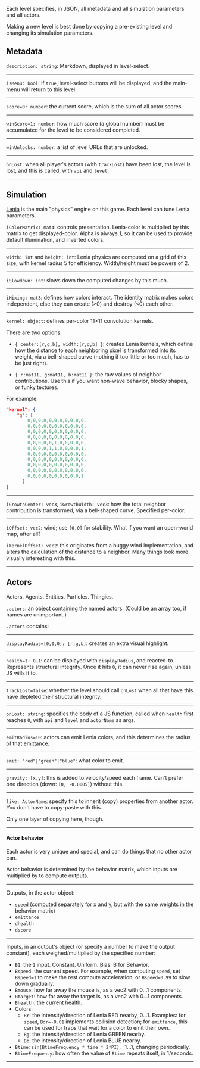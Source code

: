 Each level specifies, in JSON, all metadata and all simulation parameters and all actors.

Making a new level is best done by copying a pre-existing level and changing its simulation parameters.

## Metadata

`description: string`: Markdown, displayed in level-select.

---

`isMenu: bool`: if `true`, level-select buttons will be displayed, and the main-menu will return to this level.

---

`score=0: number`: the current score, which is the sum of all actor scores.

---

`winScore=1: number`: how much score (a global number) must be accumulated for the level to be considered completed.

---

`winUnlocks: number`: a list of level URLs that are unlocked.

---

`onLost`: when all player's actors (with `trackLost`) have been lost, the level is lost, and this is called, with `api` and `level`.

---

## Simulation

[Lenia](https://arxiv.org/abs/1812.05433) is the main "physics" engine on this game. Each level can tune Lenia parameters.

`iColorMatrix: mat4`: controls presentation. Lenia-color is multiplied by this matrix to get displayed-color. Alpha is always 1, so it can be used to provide default illumination, and inverted colors.

---

`width: int` and `height: int`: Lenia physics are computed on a grid of this size, with kernel radius 5 for efficiency. Width/height must be powers of 2.

---

`iSlowdown: int`: slows down the computed changes by this much.

---

`iMixing: mat3`: defines how colors interact. The identity matrix makes colors independent, else they can create (>0) and destroy (<0) each other.

---

`kernel: object`: defines per-color 11×11 convolution kernels.

There are two options:

- `{ center:[r,g,b], width:[r,g,b] }`: creates Lenia kernels, which define how the distance to each neighboring pixel is transformed into its weight, via a bell-shaped curve (nothing if too little or too much, has to be just right).

- `{ r:mat11, g:mat11, b:mat11 }`: the raw values of neighbor contributions. Use this if you want non-wave behavior, blocky shapes, or funky textures.

For example:

```json
"kernel": {
    "g": [
        0,0,0,0,0,0,0,0,0,0,0,
        0,0,0,0,0,0,0,0,0,0,0,
        0,0,0,0,0,0,0,0,0,0,0,
        0,0,0,0,0,0,0,0,0,0,0,
        0,0,0,0,0,1,0,0,0,0,0,
        0,0,0,0,1,1,0,0,0,0,1,
        0,0,0,0,0,0,0,0,0,0,0,
        0,0,0,0,0,0,0,0,0,0,0,
        0,0,0,0,0,0,0,0,0,0,0,
        0,0,0,0,0,0,0,0,0,0,0,
        0,0,0,0,0,0,0,0,0,0,1
      ]
}
```

---

`iGrowthCenter: vec3`, `iGrowthWidth: vec3`: how the total neighbor contribution is transformed, via a bell-shaped curve. Specified per-color.

---

`iOffset: vec2`: wind; use `[0,0]` for stability. What if you want an open-world map, after all?

`iKernelOffset: vec2`: this originates from a buggy wind implementation, and alters the calculation of the distance to a neighbor. Many things look more visually interesting with this.

---

## Actors

Actors. Agents. Entities. Particles. Thingies.

`.actors`: an object containing the named actors. (Could be an array too, if names are unimportant.)

`.actors` contains:

---

`displayRadius=[0,0,0]: [r,g,b]`: creates an extra visual highlight.

---

`health=1: 0…1`: can be displayed with `displayRadius`, and reacted-to. Represents structural integrity. Once it hits `0`, it can never rise again, unless JS wills it to.

---

`trackLost=false`: whether the level should call `onLost` when all that have this have depleted their structural integrity.

---

`onLost: string`: specifies the body of a JS function, called when `health` first reaches `0`, with `api` and `level` and `actorName` as args.

---

`emitRadius=10`: actors can emit Lenia colors, and this determines the radius of that emittance.

---

`emit: "red"|"green"|"blue"`: what color to emit.

---

`gravity: [x,y]`: this is added to velocity/speed each frame. Can't prefer one direction (down: `[0, -0.0005]`) without this.

---

`like: ActorName`: specify this to inherit (copy) properties from another actor. You don't have to copy-paste with this.

Only one layer of copying here, though.

---

#### Actor behavior

Each actor is very unique and special, and can do things that no other actor can.

Actor behavior is determined by the behavior matrix, which inputs are multiplied by to compute outputs.

---

Outputs, in the actor object:
- `speed` (computed separately for x and y, but with the same weights in the behavior matrix)
- `emittance`
- `dhealth`
- `dscore`

---

Inputs, in an output's object (or specify a number to make the output constant), each weighed/multiplied by the specified number:

- `B1`: the `1` input. Constant. Uniform. Bias. B for Behavior.
- `Bspeed`: the current speed. For example, when computing `speed`, set `Bspeed=1` to make the rest compute acceleration, or `Bspeed=0.99` to slow down gradually.
- `Bmouse`: how far away the mouse is, as a vec2 with 0…1 components.
- `Btarget`: how far away the target is, as a vec2 with 0…1 components.
- `Bhealth`: the current health.
- Colors:
  - `Br`: the intensity/direction of Lenia RED nearby, 0…1. Examples: for `speed`, `Bdr=-0.01` implements collision detection; for `emittance`, this can be used for traps that wait for a color to emit their own.
  - `Bg`: the intensity/direction of Lenia GREEN nearby.
  - `Bb`: the intensity/direction of Lenia BLUE nearby.
- `Btime`: `sin(BtimeFrequency * time * 2*PI)`, -1…1, changing periodically.
- `BtimeFrequency`: how often the value of `Btime` repeats itself, in 1/seconds.

---